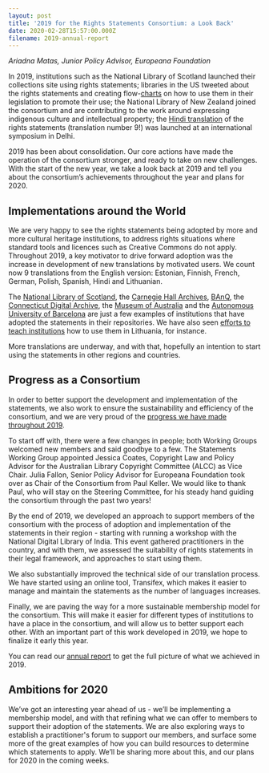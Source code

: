 ```yaml
---
layout: post
title: '2019 for the Rights Statements Consortium: a Look Back'
date: 2020-02-28T15:57:00.000Z
filename: 2019-annual-report
---
```

*Ariadna Matas, Junior Policy Advisor, Europeana Foundation*

In 2019, institutions such as the National Library of Scotland launched their collections site using rights statements; libraries in the US tweeted about the rights statements and creating flow-[](http://z.umn.edu/rightsreview)[charts](http://z.umn.edu/rightsreview) on how to use them in their legislation to promote their use; the National Library of New Zealand joined the consortium and are contributing to the work around expressing indigenous culture and intellectual property; the [Hindi translation]({{site.app_url}}/page/1.0/?language=hi) of the rights statements (translation number 9!) was launched at an international symposium in Delhi.

2019 has been about consolidation. Our core actions have made the operation of the consortium stronger, and ready to take on new challenges. With the start of the new year, we take a look back at 2019 and tell you about the consortium’s achievements throughout the year and plans for 2020.

## Implementations around the World

We are very happy to see the rights statements being adopted by more and more cultural heritage institutions, to address rights situations where standard tools and licences such as Creative Commons do not apply. Throughout 2019, a key motivator to drive forward adoption was the increase in development of new translations by motivated users. We count now 9 translations from the English version: Estonian, Finnish, French, German, Polish, Spanish, Hindi and Lithuanian.

The [National Library of Scotland](https://data.nls.uk/about/rights/), the [Carnegie Hall Archives](https://collections.carnegiehall.org/Package/2RRM1TCQ59IQ#/SearchResult&ALID=2RRM1TCQ59IQ&VBID=2RRMLJ4PA8CQ&POPUPPN=1&POPUPIID=2RRM1TJN2YWS), [BAnQ](https://www.banq.qc.ca/a_propos_banq/salle_de_presse/communiques_de_presse/communique.html?c_id=0d7c74ff-0f1a-4630-b8ab-653a0214c2d6&an=2019), the [Connecticut Digital Archive](https://confluence.uconn.edu/display/CTDA/CTDA+Standardized+Rights+Statements+Resource+Guide), the [Museum of Australia](https://trove.nla.gov.au/work/234377987?q=rightsstatements&l-format=Object&c=picture&versionId=259282936) and the [Autonomous University of Barcelona](https://ddd.uab.cat/record/40655) are just a few examples of institutions that have adopted the statements in their repositories. We have also seen [efforts to teach institutions](https://pro.europeana.eu/post/how-lithuania-gamified-learning-about-copyright-and-rights-statements-for-cultural-heritage) how to use them in Lithuania, for instance.

More translations are underway, and with that, hopefully an intention to start using the statements in other regions and countries.

## Progress as a Consortium

In order to better support the development and implementation of the statements, we also work to ensure the sustainability and efficiency of the consortium, and we are very proud of the [progress we have made throughout 2019]({{site.url}}/en/2019/08/work-plan.html).

To start off with, there were a few changes in people; both Working Groups welcomed new members and said goodbye to a few. The Statements Working Group appointed Jessica Coates, Copyright Law and Policy Advisor for the Australian Library Copyright Committee (ALCC) as Vice Chair. Julia Fallon, Senior Policy Advisor for Europeana Foundation took over as Chair of the Consortium from Paul Keller. We would like to thank Paul, who will stay on the Steering Committee, for his steady hand guiding the consortium through the past two years!

By the end of 2019, we developed an approach to support members of the consortium with the process of adoption and implementation of the statements in their region - starting with running a workshop with the National Digital Library of India. This event gathered practitioners in the country, and with them, we assessed the suitability of rights statements in their legal framework, and approaches to start using them.

We also substantially improved the technical side of our translation process. We have started using an online tool, Transifex, which makes it easier to manage and maintain the statements as the number of languages increases.

Finally, we are paving the way for a more sustainable membership model for the consortium. This will make it easier for different types of institutions to have a place in the consortium, and will allow us to better support each other. With an important part of this work developed in 2019, we hope to finalize it early this year.

You can read our [annual report](https://drive.google.com/a/europeana.eu/file/d/1YqAaX8GgZQfqOjY8yFDuUoQqpOuw_j1p/view?usp=sharing) to get the full picture of what we achieved in 2019.

## Ambitions for 2020

We’ve got an interesting year ahead of us - we’ll be implementing a membership model, and with that refining what we can offer to members to support their adoption of the statements. We are also exploring ways to establish a practitioner's forum to support our members, and surface some more of the great examples of how you can build resources to determine which statements to apply. We’ll be sharing more about this, and our plans for 2020 in the coming weeks.
